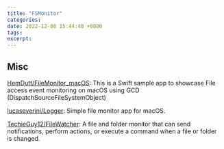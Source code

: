 ```yaml
---
title: "FSMonitor"
categories:
date: 2022-12-08 15:44:48 +0800
tags:
excerpt:
---
```













## Misc

[HemDutt/FileMonitor_macOS](https://github.com/HemDutt/FileMonitor_macOS): This is a Swift sample app to showcase File access event monitoring on macOS using GCD (DispatchSourceFileSystemObject)

[lucaseverini/Logger](https://github.com/lucaseverini/Logger): Simple file monitor app for macOS.

[TechieGuy12/FileWatcher](https://github.com/TechieGuy12/FileWatcher): A file and folder monitor that can send notifications, perform actions, or execute a command when a file or folder is changed.


